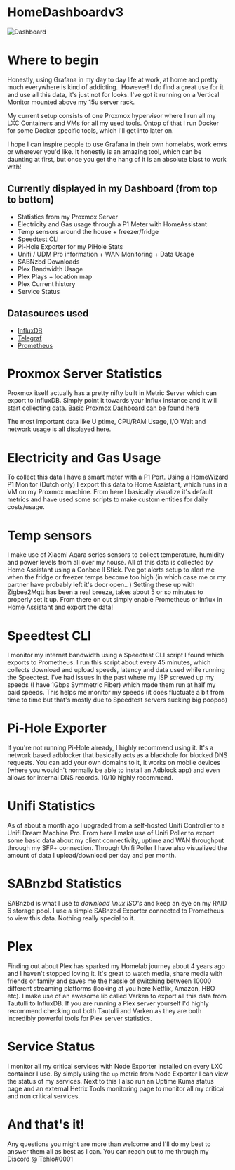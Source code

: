 # HomeDashboardv3

![Dashboard](https://i.tehlo.wtf/fQZf3Kp.png)

# Where to begin

Honestly, using Grafana in my day to day life at work, at home and pretty much everywhere is kind of addicting.. However! I do find a great use for it and use all this data, it's just not for looks. I've got it running on a Vertical Monitor mounted above my 15u server rack.

My current setup consists of one Proxmox hypervisor where I run all my LXC Containers and VMs for all my used tools. Ontop of that I run Docker for some Docker specific tools, which I'll get into later on.

I hope I can inspire people to use Grafana in their own homelabs, work envs or wherever you'd like. It honestly is an amazing tool, which can be daunting at first, but once you get the hang of it is an absolute blast to work with!

## Currently displayed in my Dashboard (from top to bottom)
* Statistics from my Proxmox Server
* Electricity and Gas usage through a P1 Meter with HomeAssistant
* Temp sensors around the house + freezer/fridge
* Speedtest CLI
* Pi-Hole Exporter for my PiHole Stats
* Unifi / UDM Pro information + WAN Monitoring + Data Usage
* SABNzbd Downloads
* Plex Bandwidth Usage
* Plex Plays + location map
* Plex Current history
* Service Status

## Datasources used
* [InfluxDB](https://www.influxdata.com/)
* [Telegraf](https://github.com/influxdata/telegraf)
* [Prometheus](https://prometheus.io/)

# Proxmox Server Statistics
Proxmox itself actually has a pretty nifty built in Metric Server which can export to InfluxDB. Simply point it towards your Influx instance and it will start collecting data. [Basic Proxmox Dashboard can be found here](https://grafana.com/grafana/dashboards/10048)

The most important data like U ptime, CPU/RAM Usage, I/O Wait and network usage is all displayed here.

# Electricity and Gas Usage
To collect this data I have a smart meter with a P1 Port. Using a HomeWizard P1 Monitor (Dutch only) I export this data to Home Assistant, which runs in a VM on my Proxmox machine. From here I basically visualize it's default metrics and have used some scripts to make custom entities for daily costs/usage.

# Temp sensors
I make use of Xiaomi Aqara series sensors to collect temperature, humidity and power levels from all over my house. All of this data is collected by Home Assistant using a Conbee II Stick. I've got alerts setup to alert me when the fridge or freezer temps become too high (in which case me or my partner have probably left it's door open.. ) Setting these up with Zigbee2Mqtt has been a real breeze, takes about 5 or so minutes to properly set it up. From there on out simply enable Prometheus or Influx in Home Assistant and export the data!

# Speedtest CLI
I monitor my internet bandwidth using a Speedtest CLI script I found which exports to Prometheus. I run this script about every 45 minutes, which collects download and upload speeds, latency and data used while running the Speedtest. I've had issues in the past where my ISP screwed up my speeds (I have 1Gbps Symmetric Fiber) which made them run at half my paid speeds. This helps me monitor my speeds (it does fluctuate a bit from time to time but that's mostly due to Speedtest servers sucking big poopoo)

# Pi-Hole Exporter
If you're not running Pi-Hole already, I highly recommend using it. It's a network based adblocker that basically acts as a blackhole for blocked DNS requests. You can add your own domains to it, it works on mobile devices (where you wouldn't normally be able to install an Adblock app) and even allows for internal DNS records. 10/10 highly recommend.

# Unifi Statistics
As of about a month ago I upgraded from a self-hosted Unifi Controller to a Unifi Dream Machine Pro. From here I make use of Unifi Poller to export some basic data about my client connectivity, uptime and WAN throughput through my SFP+ connection. Through Unifi Poller I have also visualized the amount of data I upload/download per day and per month.

# SABnzbd Statistics
SABnzbd is what I use to _download linux ISO's_ and keep an eye on my RAID 6 storage pool. I use a simple SABnzbd Exporter connected to Prometheus to view this data. Nothing really special to it.

# Plex
Finding out about Plex has sparked my Homelab journey about 4 years ago and I haven't stopped loving it. It's great to watch media, share media with friends or family and saves me the hassle of switching between 10000 different streaming platforms (looking at you here Netflix, Amazon, HBO etc). I make use of an awesome lib called Varken to export all this data from Tautulli to InfluxDB. If you are running a Plex server yourself I'd highly recommend checking out both Tautulli and Varken as they are both incredibly powerful tools for Plex server statistics.

# Service Status
I monitor all my critical services with Node Exporter installed on every LXC container I use. By simply using the `up` metric from Node Exporter I can view the status of my services. Next to this I also run an Uptime Kuma status page and an external Hetrix Tools monitoring page to monitor all my critical and non critical services.

# And that's it!
Any questions you might are more than welcome and I'll do my best to answer them all as best as I can. You can reach out to me through my Discord @ Tehlo#0001
